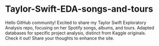 # Taylor-Swift-EDA-songs-and-tours
 Hello GitHub community! Excited to share my Taylor Swift Exploratory Analysis repo, focusing on her Spotify songs, albums, and tours. Adapted databases for specific project analysis, distinct from Kaggle originals. Check it out! Share your thoughts to enhance the site.
